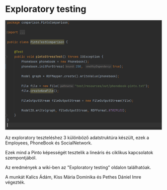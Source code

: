 # Exploratory testing

![](img4.png)

Az exploratory teszteléshez 3 különböző adatstruktúra készült, ezek a Employees, PhoneBook és SocialNetwork.

Ezek mind a Pinto képességét tesztelik a lineáris és ciklikus kapcsolatok szempontjából.

Az eredmények a wiki-ben az "Exploratory testing" oldalon találhatóak.

A munkát Kalics Ádám, Kiss Mária Dominika és Pethes Dániel Imre végezték.
